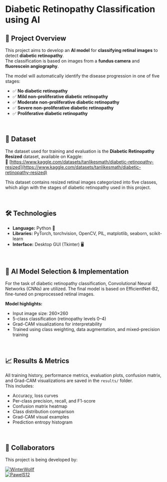 # **Diabetic Retinopathy Classification using AI**

## 📌 Project Overview  
This project aims to develop an **AI model** for **classifying retinal images** to detect **diabetic retinopathy**.  
The classification is based on images from a **fundus camera** and **fluorescein angiography**.  

The model will automatically identify the disease progression in one of five stages:  
- ✅ **No diabetic retinopathy**  
- ✅ **Mild non-proliferative diabetic retinopathy**  
- ✅ **Moderate non-proliferative diabetic retinopathy**  
- ✅ **Severe non-proliferative diabetic retinopathy**  
- ✅ **Proliferative diabetic retinopathy**  

<br>

## 📂 Dataset  
The dataset used for training and evaluation is the **Diabetic Retinopathy Resized** dataset, available on Kaggle:  
🔗 [https://www.kaggle.com/datasets/tanlikesmath/diabetic-retinopathy-resized](https://www.kaggle.com/datasets/tanlikesmath/diabetic-retinopathy-resized)  

This dataset contains resized retinal images categorized into five classes, which align with the stages of diabetic retinopathy used in this project.

<br>

## 🛠 Technologies  
- **Language:** Python 🐍  
- **Libraries:** PyTorch, torchvision, OpenCV, PIL, matplotlib, seaborn, scikit-learn  
- **Interface:** Desktop GUI (Tkinter) 🖥️  

<br>

## 🤖 AI Model Selection & Implementation  
For the task of diabetic retinopathy classification, Convolutional Neural Networks (CNNs) are utilized. The final model is based on EfficientNet-B2, fine-tuned on preprocessed retinal images.  

**Model highlights:**  
- Input image size: 260×260  
- 5-class classification (retinopathy levels 0–4)  
- Grad-CAM visualizations for interpretability  
- Trained using class weighting, data augmentation, and mixed-precision training  

<br>

## 📈 Results & Metrics  
All training history, performance metrics, evaluation plots, confusion matrix, and Grad-CAM visualizations are saved in the `results/` folder.  
This includes:
- Accuracy, loss curves
- Per-class precision, recall, and F1-score
- Confusion matrix heatmap
- Class distribution comparison
- Grad-CAM visual examples
- Prediction entropy histogram

<br>

## 👥 Collaborators  
This project is being developed by:  

[![WinterWollf](https://img.shields.io/badge/GitHub-WinterWollf-181717?logo=github&logoColor=white&style=for-the-badge)](https://github.com/WinterWollf)  
[![PawelS12](https://img.shields.io/badge/GitHub-PawelS12-181717?logo=github&logoColor=white&style=for-the-badge)](https://github.com/PawelS12)  
